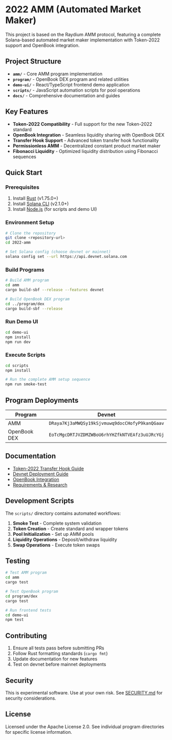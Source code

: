 # 2022 AMM (Automated Market Maker)

This project is based on the Raydium AMM protocol, featuring a complete Solana-based automated market maker implementation with Token-2022 support and OpenBook integration.

## Project Structure

- **`amm/`** - Core AMM program implementation
- **`program/`** - OpenBook DEX program and related utilities
- **`demo-ui/`** - React/TypeScript frontend demo application
- **`scripts/`** - JavaScript automation scripts for pool operations
- **`docs/`** - Comprehensive documentation and guides

## Key Features

- **Token-2022 Compatibility** - Full support for the new Token-2022 standard
- **OpenBook Integration** - Seamless liquidity sharing with OpenBook DEX
- **Transfer Hook Support** - Advanced token transfer hook functionality
- **Permissionless AMM** - Decentralized constant product market maker
- **Fibonacci Liquidity** - Optimized liquidity distribution using Fibonacci sequences

## Quick Start

### Prerequisites

1. Install [Rust](https://rustup.rs/) (v1.75.0+)
2. Install [Solana CLI](https://docs.solana.com/cli/install-solana-cli-tools) (v2.1.0+)
3. Install [Node.js](https://nodejs.org/) (for scripts and demo UI)

### Environment Setup

```bash
# Clone the repository
git clone <repository-url>
cd 2022-amm

# Set Solana config (choose devnet or mainnet)
solana config set --url https://api.devnet.solana.com
```

### Build Programs

```bash
# Build AMM program
cd amm
cargo build-sbf --release --features devnet

# Build OpenBook DEX program
cd ../program/dex
cargo build-sbf --release
```

### Run Demo UI

```bash
cd demo-ui
npm install
npm run dev
```

### Execute Scripts

```bash
cd scripts
npm install

# Run the complete AMM setup sequence
npm run smoke-test
```

## Program Deployments

| Program | Devnet |
|---------|---------|
| AMM | `DRaya7Kj3aMWQSy19kSjvmuwq9docCHofyP9kanQGaav` |
| OpenBook DEX | `EoTcMgcDRTJVZDMZWBoU6rhYHZfkNTVEAfz3uUJRcYGj` |

## Documentation

- [Token-2022 Transfer Hook Guide](docs/amm-token-2022-transfer-hook-guide.md)
- [Devnet Deployment Guide](docs/devnet-deploy-and-test.md)
- [OpenBook Integration](docs/openbook.md)
- [Requirements & Research](docs/requirement.md)

## Development Scripts

The `scripts/` directory contains automated workflows:

1. **Smoke Test** - Complete system validation
2. **Token Creation** - Create standard and wrapper tokens
3. **Pool Initialization** - Set up AMM pools
4. **Liquidity Operations** - Deposit/withdraw liquidity
5. **Swap Operations** - Execute token swaps

## Testing

```bash
# Test AMM program
cd amm
cargo test

# Test OpenBook program
cd program/dex
cargo test

# Run frontend tests
cd demo-ui
npm test
```

## Contributing

1. Ensure all tests pass before submitting PRs
2. Follow Rust formatting standards (`cargo fmt`)
3. Update documentation for new features
4. Test on devnet before mainnet deployments

## Security

This is experimental software. Use at your own risk. See [SECURITY.md](amm/SECURITY.md) for security considerations.

## License

Licensed under the Apache License 2.0. See individual program directories for specific license information.